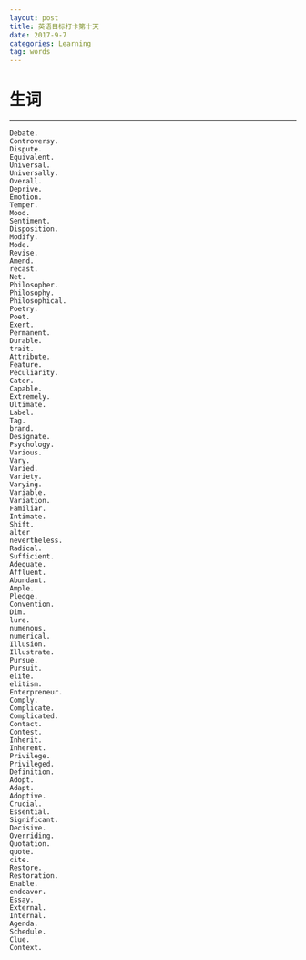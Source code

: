 ```yaml
---
layout: post
title: 英语目标打卡第十天
date: 2017-9-7
categories: Learning
tag: words
---
```

# 生词

---------------------------
    Debate.
    Controversy.
    Dispute.
    Equivalent.
    Universal.
    Universally.
    Overall.
    Deprive.
    Emotion.
    Temper.
    Mood.
    Sentiment.
    Disposition.
    Modify.
    Mode.
    Revise.
    Amend.
    recast.
    Net.
    Philosopher.
    Philosophy.
    Philosophical.
    Poetry.
    Poet.
    Exert.
    Permanent.
    Durable.
    trait.
    Attribute.
    Feature.
    Peculiarity.
    Cater.
    Capable.
    Extremely.
    Ultimate.
    Label.
    Tag.
    brand.
    Designate.
    Psychology.
    Various.
    Vary.
    Varied.
    Variety.
    Varying.
    Variable.
    Variation.
    Familiar.
    Intimate.
    Shift.
    alter
    nevertheless.
    Radical.
    Sufficient.
    Adequate.
    Affluent.
    Abundant.
    Ample.
    Pledge.
    Convention.
    Dim.
    lure.
    numenous.
    numerical.
    Illusion.
    Illustrate.
    Pursue.
    Pursuit.
    elite.
    elitism.
    Enterpreneur.
    Comply.
    Complicate.
    Complicated.
    Contact.
    Contest.
    Inherit.
    Inherent.
    Privilege.
    Privileged.
    Definition.
    Adopt.
    Adapt.
    Adoptive.
    Crucial.
    Essential.
    Significant.
    Decisive.
    Overriding.
    Quotation.
    quote.
    cite.
    Restore.
    Restoration.
    Enable.
    endeavor.
    Essay.
    External.
    Internal.
    Agenda.
    Schedule.
    Clue.
    Context.
